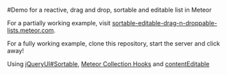#Demo for a reactive, drag and drop, sortable and editable list in Meteor

For a partially working example, visit [sortable-editable-drag-n-droppable-lists.meteor.com](http://sortable-editable-drag-n-droppable-lists.meteor.com/).

For a fully working example, clone this repository, start the server and click away!

Using [jQueryUI#Sortable](https://jqueryui.com/sortable/), [Meteor Collection Hooks](https://github.com/matb33/meteor-collection-hooks) and [contentEditable](http://www.w3schools.com/tags/att_global_contenteditable.asp)
